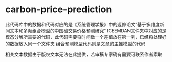 # carbon-price-prediction
此代码库中的数据和代码对应的是《系统管理学报》中的返修论文“基于多维度新闻文本和多频组合模型的中国碳交易价格预测研究”
ICEEMDAN文件夹中对应的是模态分解所需要的代码，此代码需要将时间做一个差值放在第一列，已经将处理好的数据放入同一个文件夹
组合预测模型代码则是文章的主推模型的代码

相关文本数据由于版权文本无法在此提供，若审稿专家确有需要可联系作者索取
